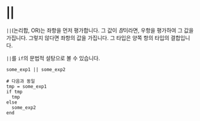 # ||

`||`(논리합, OR)는 좌항을 먼저 평가합니다. 그 값이 *참*이라면, 우항을 평가하여 그 값을 가집니다. 그렇지 않다면 좌항의 값을 가집니다. 그 타입은 양쪽 항의 타입의 결합입니다.

`||`를 `if`의 문법적 설탕으로 볼 수 있습니다.

```crystal
some_exp1 || some_exp2

# 다음과 동일
tmp = some_exp1
if tmp
  tmp
else
  some_exp2
end
```
